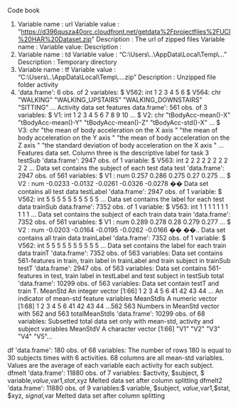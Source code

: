 Code book
1. Variable name : url
Variable value : "https://d396qusza40orc.cloudfront.net/getdata%2Fprojectfiles%2FUCI%20HAR%20Dataset.zip"
Description : The url of zipped files
Variable name : 
Variable value:
Description :
2. Variable name : td
Variable value : “C:\\Users\\..\\AppData\\Local\\Temp\\...”
Description : Temporary directory
3. Variable name : tf
Variable value : “C:\\Users\\..\\AppData\\Local\\Temp\\....zip”
Description : Unzipped file folder
activity
4. 'data.frame':    6 obs. of 2 variables: 
$ V562: int  1 2 3 4 5 6
$ V564: chr  "WALKING" "WALKING_UPSTAIRS" "WALKING_DOWNSTAIRS" "SITTING" ...
Activity data set 
features
data.frame':    561 obs. of  3 variables:
 $ V1: int  1 2 3 4 5 6 7 8 9 10 ...
 $ V2: chr  "tBodyAcc-mean()-X" "tBodyAcc-mean()-Y" "tBodyAcc-mean()-Z" "tBodyAcc-std()-X" ...
 $ V3: chr  "the mean of body acceleration on the X axis " "the mean of body acceleration on the Y axis " "the mean of body acceleration on the Z axis " "the standard deviation of body acceleration on the X axis " ...
Features data set. Column three is the descriptive label for task 3
testSub
'data.frame':   2947 obs. of  1 variable:
 $ V563: int  2 2 2 2 2 2 2 2 2 2 ...
Data set contains the subject of each test data
test
'data.frame':	2947 obs. of  561 variables:
 $ V1  : num  0.257 0.286 0.275 0.27 0.275 ...
 $ V2  : num  -0.0233 -0.0132 -0.0261 -0.0326 -0.0278
 ��
Data set contains all test data
testLabel
'data.frame':   2947 obs. of  1 variable:
 $ V562: int  5 5 5 5 5 5 5 5 5 5 ...
Data set contains the label for each test data
trainSub
data.frame':	7352 obs. of  1 variable:
 $ V563: int  1 1 1 1 1 1 1 1 1 1 ...
Data set contains the subject of each train data
train
'data.frame':	7352 obs. of  561 variables:
 $ V1  : num  0.289 0.278 0.28 0.279 0.277 ...
 $ V2  : num  -0.0203 -0.0164 -0.0195 -0.0262 -0.0166 ��
��..
Data set contains all train data
trainLabel
'data.frame':   7352 obs. of  1 variable:
 $ V562: int  5 5 5 5 5 5 5 5 5 5 ...
Data set contains the label for each train data
trainT
'data.frame':   7352 obs. of  563 variables:
Data set contains 561-features in train, train label in trainLabel and train subject in trainSub
testT
'data.frame':	2947 obs. of  563 variables:
Data set contains 561-features in test, train label in testLabel and test subject in testSub
total
'data.frame':   10299 obs. of  563 variables:
Data set contain testT and train T. 
MeanStd
An integer vector  [1:66] 1 2 3 4 5 6 41 42 43 44 ...
An indicator of mean-std feature variables
MeanStdls
A numeric vector [1:68] 1 2 3 4 5 6 41 42 43 44 ...562 563
Numbers in MeanStd vector with 562 and 563
totalMeanStdls
'data.frame':	10299 obs. of  68 variables:
Subsetted total data set only with mean-std, activity and subject variables
MeanStdV
A character vector [1:66] "V1" "V2" "V3" "V4" "V5"...

df
'data.frame':   180 obs. of  68 variables:
The number of rows 180 is equal to 30 subjects times with 6 activities. 68 columns are all mean-std variables. Values are the average of each variable each activity for each subject. 
dfmelt
'data.frame':   11880 obs. of  7 variables: $activity, $subject, $ variable,$value,$var1,$stat,$xyz
Melted data set after column splitting 
dfmelt2
'data.frame':   11880 obs. of  9 variables:$ variable, $subject, $value,$var1,$stat, $xyz, $signal,$var
Melted data set after column splitting 


